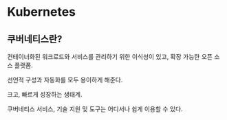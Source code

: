 # Kubernetes

## 쿠버네티스란?
컨테이너화된 워크로드와 서비스를 관리하기 위한 이식성이 있고, 확장 가능한 오픈 소스 플랫폼.

선언적 구성과 자동화를 모두 용이하게 해준다.

크고, 빠르게 성장하는 생태계.

쿠버네티스 서비스, 기술 지원 및 도구는 어디서나 쉽게 이용할 수 있다.

